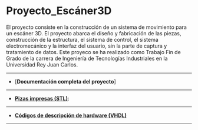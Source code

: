 # Proyecto_Escáner3D

El proyecto consiste en la construcción de un sistema de movimiento para un escáner 3D. 
El proyecto abarca el diseño y fabricación de las piezas, construcción de la estructura, el sistema de control, el sistema electromecánico y la interfaz del usuario, sin la parte de captura y tratamiento de datos. Este proyeco se ha realizado como Trabajo Fin de Grado de la carrera de Ingeniería de Tecnologías Industriales en la Universidad Rey Juan Carlos.


---
- [**Documentación completa del proyecto**]
---
- [**Pizas impresas (STL)**](https://github.com/sanchezco/proyecto_scanner3D/tree/master/STL): 
---
- [**Códigos de descripción de hardware (VHDL)**](https://github.com/sanchezco/proyecto_scanner3D/tree/master/VHDL)
---
